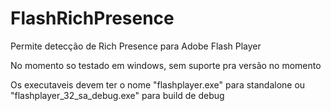 # FlashRichPresence
Permite detecção de Rich Presence para Adobe Flash Player

No momento so testado em windows, sem suporte pra versão no momento

Os executaveis devem ter o nome "flashplayer.exe" para standalone ou "flashplayer_32_sa_debug.exe" para build de debug
